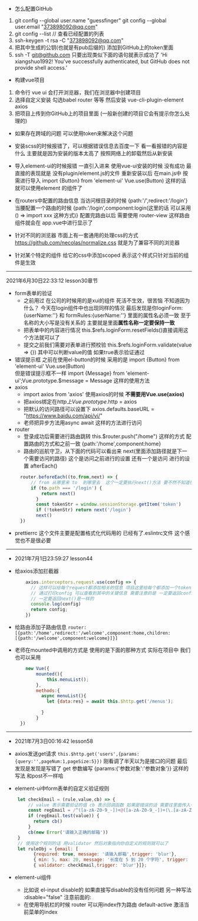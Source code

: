 - 怎么配置GitHub
1. git config --global user.name "guessfinger"
   git config --global user.email "373898092@qq.com"
2. git config --list  // 查看已经配置的列表
3. ssh-keygen -t rsa -C "373898092@qq.com"
4. 把其中生成的公钥(也就是有pub后缀的) 添加到GitHub上的token里面
5. ssh -T git@github.com  只要出现类似下面的语句就表示成功了
    'Hi xiangshuo1992! You've successfully authenticated, but GitHub does not provide shell access.'



- 构建vue项目
1. 命令行 vue ui  会打开浏览器，我们在浏览器中创建项目
2. 选择自定义安装 勾选babel router 等等   然后安装 vue-cli-plugin-element  axios
3. 把项目上传到你GitHub上的项目里面 (一般新创建的项目它会有提示你怎么处理的)
   

- 如果存在跨域的问题 可以使用token来解决这个问题



- 安装scss的时候报错了，可以根据错误信息去百度一下 看一看报错的内容是什么  主要就是因为安装的版本太高了 按照网络上的卸载然后从新安装
- 导入element-ui的时候报错 一直引入进来  使用vue-ui安装的时候 没有成功 最直接的表现就是 没有plugin/element.js的文件 
    重新安装以后 在main.js中 按需进行导入  import {Button} from 'element-ui'  Vue.use(Button) 这样的话 就可以使用element
    的组件了
- 在routers中配置的路由信息  当访问根目录的时候 {path:'/',redirect:'/login'}  
    当腰配置一个路由的时候 {path:'/login',component:login(这里的话 可以采用 () => import xxx  这种方式)}
    配置完路由以后 需要使用  router-view 这样路由组件就会在 app.vue中进行显示了
- 针对不同的浏览器 市面上有一套通用的处理css的方式  https://github.com/necolas/normalize.css  就是为了兼容不同的浏览器
- 针对某个特定的组件 给它的css中添加scoped 表示这个样式只针对当前的组件是生效
---
2021年6月30日22:33:12 lesson30章节
- form表单的验证 
    - 之前用过 在公司的时候用的是xui的组件 死活不生效，很苦恼 不知道因为什么？ 今天在login组件中也出现同样的情况 
    最后发现是你loginForm:{userName:''} 和 formRules:{userName:''}  里面的属性名必须一致 至于名称的大小写是没有关系的
    主要就是里面**属性名称一定要保持一致**
    - 把表单中的内容进行情况  this.$refs.loginForm.resetFields()直接调用这个方法就可以了
    - 提交之前我们需要对表单进行预校验  this.$refs.loginForm.validate(value => {}) 其中可以判断value的值 如果true表示验证通过
- 错误提示框  之前在使用el-button的时候 采用的是 import {Button} from 'element-ui' Vue.use(Button)  
    但是错误提示框不一样 import {Message} from 'element-ui';Vue.prototype.$message = Message 这样的使用方法
- axios  
    - import axios from 'axios' 使用axios的时候  **不需要用Vue.use(axios)** 
    - 把axios绑定在$http上 Vue.prototype.$http = axios
    - 把默认的访问路径可以设置下 axios.defaults.baseURL = "https://www.baidu.com/api/vi/"
    - 老师把异步方法用async  await 这样的方法进行访问  
- router
    - 登录成功后需要进行路由跳转  this.$router.push("/home") 这样的方式 配置路由的方式和之前一致 
        {path:'/home',component:home}  
    - 路由的巡航守卫，从下面的代码可以看出来  next(里面添加路径就是下一个需要访问的路径) 这个是访问之前进行的设置 还有一个是访问
        进行的设置 afterEach()
    ```JavaScript
      router.beforeEach((to,from,next) => {
          // from 从哪里来 to  到哪里去  这个一定要执行next()方法 要不然不知道往哪里访问了
          if (to.path === '/login') {
              return next()
            }
            const tokenStr = window.sessionStorage.getItem('token')
            if (!tokenStr) return next('/login')
            next() 
      })
    ```
- prettierrc 这个文件主要是配置格式化代码用的 已经有了.eslintrc文件 这个感觉也不是很必要   
---
- 2021年7月1日23:59:27  lesson44

- 给axios添加拦截器
  ```javascript
      axios.interceptors.request.use(config => {
        // 这样可以给每个request都添加相关的信息 项目这里给每个都添加一个token
        // 通过打印config 可以查看到其中的关键信息 需要注意的是 一定要返回config  这个和router里面的beforeEach 里面
        // 一定要返回next()是一样的 
        console.log(config)    
        return config;
      })
  ```
- 给路由添加子路由信息
    `router:[{path:'/home',redirect:'/welcome',component:home,children:[{path:'/welcome',component:welcome}]}]`
- 老师在mounted中调用的方式是 使用的是下面的那种方式 实际在项目中 我们也可以采用 
    ```javascript
        new Vue({
            mounted(){
                this.menuList();
            }, 
            methods:{
              async menuList(){
                let {data:res} = await this.$http.get('/menus');
                
              }
            }
      }) 
    ```
---
- 2021年7月3日00:16:42 lesson58

- axios发送get请求 `this.$http.get('users',{params:{query:'',pageNum:1,pageSize:5}})`  刚看调了半天以为是接口的问题 
    最后发现是发现是写错了 get 参数编写 {params:{'参数对象':'参数对象'}} 这样的写法 和post不一样哈

- element-ui中form表单的自定义验证规则
   ```javascript
    let checkEmail = (rule,value,cb) => {
        // value 表示需要验证的值 cb 表示回调函数 如果是错误的话 需要往里面传入一个错误对象 
        const regEmail = /^([a-zA-Z0-9_-])+@([a-zA-Z0-9_-])+(\.[a-zA-Z0-9_-])+/
        if (regEmail.test(value)) {
          return cb()
        }
        cb(new Error('请输入正确的邮箱')) 
    }
    // 使用这个规则的话 用validator 然后对象指向你自定义的规则就可以了  
    let ruleObj = {email: [
          {required: true, message: '请输入邮箱',trigger: 'blur'},
          { min: 5, max: 20, message: '长度在 5 到 20 个字符', trigger: 'blur'},
          { validator: checkEmail,trigger: 'blur'}]};
   ```

- element-ui组件 
    - 比如说 el-input disable的 如果直接写disable的没有任何问题 另一种写法 :disable="false"  注意前面的:
    - 在使用导航栏的时候 router 可以用index作为路由  default-active 激活当前菜单的index 

